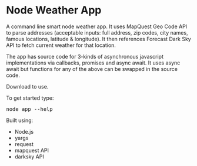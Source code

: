 # Node Weather App

A command line smart node weather app. It uses MapQuest Geo Code API to parse addresses (acceptable inputs: full address, zip codes, city names, famous locations, latitude & longitude). It then references Forecast Dark Sky API to fetch current weather for that location.

The app has source code for 3-kinds of asynchronous javascript implementations via callbacks, promises and async await.
It uses async await but functions for any of the above can be swapped in the source code.

Download to use.

To get started type:

<kbd>node app --help</kbd>

Built using:

- Node.js
- yargs
- request
- mapquest API
- darksky API
